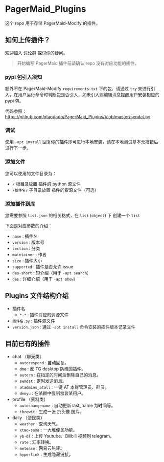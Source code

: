 # PagerMaid_Plugins

这个 repo 用于存储 PagerMaid-Modify 的插件。

## 如何上传插件？

欢迎加入 [讨论群](https://t.me/joinchat/FLV4ZFXq9nUFLLe0HDxfQQ) 探讨你的疑问。

> 开始编写 PagerMaid 插件前请确认 repo 没有对应功能的插件。

### pypi 包引入须知

额外不在 PagerMaid-Modify `requirements.txt` 下的包，请通过 `try` 来进行引入，在用户运行命令时判断包是否引入，如未引入则编辑消息提醒用户安装相应的 pypi 包。

代码参照：https://github.com/xtaodada/PagerMaid_Plugins/blob/master/sendat.py

### 调试

使用 `-apt install` 回复你的插件即可进行本地安装，请在本地测试基本无报错后进行下一步。

### 添加文件

您可以使用的文件目录为：
 - `/` 根目录放置 插件的 python 源文件
 - `/插件名/` 子目录放置 插件的资源文件（可选）

### 添加插件到库

您需要参照 `list.json` 的相关格式，在 `list` (`object`) 下 创建一个 `list`

下面是对应参数的介绍：
 - `name` : 插件名
 - `version` : 版本号
 - `section` : 分类
 - `maintainer` : 作者
 - `size` : 插件大小
 - `supported` : 插件是否允许 issue
 - `des-short` : 短介绍（用于 `-apt search`）
 - `des` : 详细介绍（用于 `-apt show`）

## Plugins 文件结构介绍

- 插件名
    - `*.*` : 插件对应的资源文件
- `插件名.py` : 插件源文件
- `version.json` : 通过 `-apt install` 命令安装的插件版本记录文件

## 目前已有的插件

- chat （聊天类）
    - `autorespond` : 自动回复。
    - `dme` : 反 TG desktop 防撤回插件。
    - `autorm` : 在指定的时间后删除自己的消息。
    - `sendat` : 定时发送消息。
    - `atadmins_atall` : 一键 AT 本群管理员、群员。
    - `denyu` : 在某群中强制禁言某用户。
- profile （资料类）
    - `autochangename` : 自动更新 last_name 为时间等。
    - `throwit` : 生成一张 扔头像 图片。
- daily （便民类）
    - `weather` : 查询天气。
    - `xtao-some` : 一大堆便民功能。
    - `yb-dl` : 上传 Youtube、Bilibili 视频到 telegram。
    - `rate` : 汇率转换。
    - `netease` : 网易云热评。
    - `hyperlink` : 生成隐藏链接。

